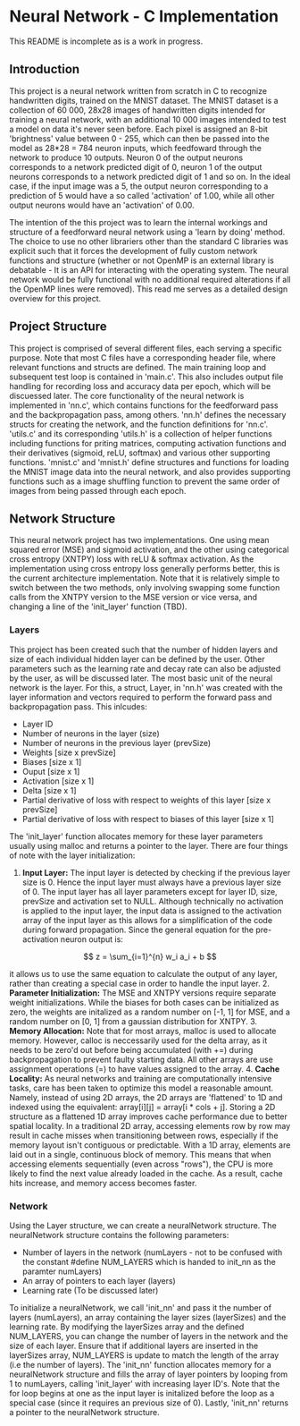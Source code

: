 # Neural Network - C Implementation
This README is incomplete as is a work in progress.

## Introduction
This project is a neural network written from scratch in C to recognize handwritten digits, trained on the MNIST dataset. The MNIST dataset is a collection of 60 000, 28x28 images of handwritten digits intended for training a neural network, with an additional 10 000 images intended to test a model on data it's never seen before. Each pixel is assigned an 8-bit 'brightness' value between 0 - 255, which can then be passed into the model as 28*28 = 784 neuron inputs, which feedfoward through the network to produce 10 outputs. Neuron 0 of the output neurons corresponds to a network predicted digit of 0, neuron 1 of the output neurons corresponds to a network predicted digit of 1 and so on. In the ideal case, if the input image was a 5, the output neuron corresponding to a prediction of 5 would have a so called 'activation' of 1.00, while all other output neurons would have an 'activation' of 0.00. 

The intention of the this project was to learn the internal workings and structure of a feedforward neural network using a 'learn by doing' method. The choice to use no other librariers other than the standard C libraries was explicit such that it forces the development of fully custom network functions and structure (whether or not OpenMP is an external library is debatable - It is an API for interacting with the operating system. The neural network would be fully functional with no additional required alterations if all the OpenMP lines were removed). This read me serves as a detailed design overview for this project. 

## Project Structure
This project is comprised of several different files, each serving a specific purpose. Note that most C files have a corresponding header file, where relevant functions and structs are defined. The main training loop and subsequent test loop is contained in 'main.c'. This also includes output file handling for recording loss and accuracy data per epoch, which will be discuessed later. The core functionality of the neural network is implemented in 'nn.c', which contains functions for the feedforward pass and the backpropagation pass, among others. 'nn.h' defines the necessary structs for creating the network, and the function definitions for 'nn.c'. 'utils.c' and its corresponding 'utils.h' is a collection of helper functions including functions for priting matrices, computing activation functions and their derivatives (sigmoid, reLU, softmax) and various other supporting functions. 'mnist.c' and 'mnist.h' define structures and functions for loading the MNIST image data into the neural network, and also provides supporting functions such as a image shuffling function to prevent the same order of images from being passed through each epoch.

## Network Structure
This neural network project has two implementations. One using mean squared error (MSE) and sigmoid activation, and the other using categorical cross entropy (XNTPY) loss with reLU & softmax activation. As the implementation using cross entropy loss generally performs better, this is the current architecture implementation. Note that it is relatively simple to switch between the two methods, only involving swapping some function calls from the XNTPY version to the MSE version or vice versa, and changing a line of the 'init_layer' function (TBD).

### Layers
This project has been created such that the number of hidden layers and size of each individual hidden layer can be defined by the user. Other parameters such as the learning rate and decay rate can also be adjusted by the user, as will be discussed later. The most basic unit of the neural network is the layer. For this, a struct, Layer, in 'nn.h' was created with the layer information and vectors required to perform the forward pass and backpropagation pass. This inlcudes:
- Layer ID
- Number of neurons in the layer (size)
- Number of neurons in the previous layer (prevSize)
- Weights [size x prevSize]
- Biases [size x 1]
- Ouput [size x 1]
- Activation [size x 1]
- Delta [size x 1]
- Partial derivative of loss with respect to weights of this layer [size x prevSize]
- Partial derivative of loss with respect to biases of this layer [size x 1]

The 'init_layer' function allocates memory for these layer parameters usually using malloc and returns a pointer to the layer. There are four things of note with the layer initialization: 
1. **Input Layer:** The input layer is detected by checking if the previous layer size is 0. Hence the input layer must always have a previous layer size of 0. The input layer has all layer parameters except for layer ID, size, prevSize and activation set to NULL. Although technically no activation is applied to the input layer, the input data is assigned to the activation array of the input layer as this allows for a simplification of the code during forward propagation. Since the general equation for the pre-activation neuron output is: 

$$
z = \sum_{i=1}^{n} w_i a_i + b
$$

it allows us to use the same equation to calculate the output of any layer, rather than creating a special case in order to handle the input layer.
2. **Parameter Initialization:** The MSE and XNTPY versions require separate weight initializations. While the biases for both cases can be initialized as zero, the weights are initalized as a random number on [-1, 1] for MSE, and a random number on [0, 1] from a gaussian distribution for XNTPY.
3. **Memory Allocation:** Note that for most arrays, malloc is used to allocate memory. However, calloc is neccessarily used for the delta array, as it needs to be zero'd out before being accumulated (with  +=) during backpropagation to prevent faulty starting data. All other arrays are use assignment operations (=) to have values assigned to the array. 
4. **Cache Locality:** As neural networks and training are computationally intensive tasks, care has been taken to optimize this model a reasonable amount. Namely, instead of using 2D arrays, the 2D arrays are 'flattened' to 1D and indexed using the equivalent: array[i][j] = array[i * cols + j]. Storing a 2D structure as a flattened 1D array improves cache performance due to better spatial locality. In a traditional 2D array, accessing elements row by row may result in cache misses when transitioning between rows, especially if the memory layout isn't contiguous or predictable. With a 1D array, elements are laid out in a single, continuous block of memory. This means that when accessing elements sequentially (even across "rows"), the CPU is more likely to find the next value already loaded in the cache. As a result, cache hits increase, and memory access becomes faster.

### Network
Using the Layer structure, we can create a neuralNetwork structure. The neuralNetwork structure contains the following parameters:
- Number of layers in the network (numLayers - not to be confused with the constant #define NUM_LAYERS which is handed to init_nn as the paramter numLayers)
- An array of pointers to each layer (layers)
- Learning rate (To be discussed later) 

To initialize a neuralNetwork, we call 'init_nn' and pass it the number of layers (numLayers), an array containing the layer sizes (layerSizes) and the learning rate. By modifying the layerSizes array and the defined NUM_LAYERS, you can change the number of layers in the network and the size of each layer. Ensure that if additional layers are inserted in the layerSizes array, NUM_LAYERS is update to match the length of the array (i.e the number of layers). The 'init_nn' function allocates memory for a neuralNetwork structure and fills the array of layer pointers by looping from 1 to numLayers, calling 'init_layer' with increasing layer ID's. Note that the for loop begins at one as the input layer is initalized before the loop as a special case (since it requires an previous size of 0). Lastly, 'init_nn' returns a pointer to the neuralNetwork structure. 


